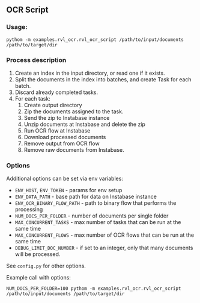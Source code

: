 ## OCR Script

### Usage:

```shell
pythom -m examples.rvl_ocr.rvl_ocr_script /path/to/input/documents /path/to/target/dir
```

### Process description

1. Create an index in the input directory, or read one if it exists.
2. Split the documents in the index into batches, and create Task for each batch.
3. Discard already completed tasks.
4. For each task:
   1. Create output directory
   2. Zip the documents assigned to the task.
   3. Send the zip to Instabase instance
   4. Unzip documents at Instabase and delete the zip
   5. Run OCR flow at Instabase
   6. Download processed documents
   7. Remove output from OCR flow
   8. Remove raw documents from Instabase.

### Options


Additional options can be set via env variables:

* `ENV_HOST`, `ENV_TOKEN` - params for env setup
* `ENV_DATA_PATH` - base path for data on Instabase instance
* `ENV_OCR_BINARY_FLOW_PATH` - path to binary flow that performs the processing
* `NUM_DOCS_PER_FOLDER` - number of documents per single folder
* `MAX_CONCURRENT_TASKS` - max number of tasks that can be run at the same time
* `MAX_CONCURRENT_FLOWS` - max number of OCR flows that can be run at the same time
* `DEBUG_LIMIT_DOC_NUMBER` - if set to an integer, only that many documents will be processed.

See `config.py` for other options.

Example call with options:
```shell
NUM_DOCS_PER_FOLDER=100 pythom -m examples.rvl_ocr.rvl_ocr_script /path/to/input/documents /path/to/target/dir
```